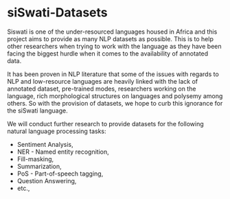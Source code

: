 # siSwati-Datasets

Siswati is one of the under-resourced languages housed in Africa and this project aims to provide as many NLP datasets as possible. This is to help other researchers when trying to work with the language as they have been facing the biggest hurdle when it comes to the availability of annotated data.

It has been proven in NLP literature that some of the issues with regards to NLP and low-resource languages are heavily linked with the lack of annotated dataset, pre-trained modes, researchers working on the language, rich morphological structures on languages and polysemy among others. So with the provision of datasets, we hope to curb this ignorance for the siSwati language.

We will conduct further research to provide datasets for the following natural language processing tasks:
- Sentiment Analysis,
- NER - Named entity recognition,
- Fill-masking,
- Summarization,
- PoS - Part-of-speech tagging,
- Question Answering,
- etc.,
